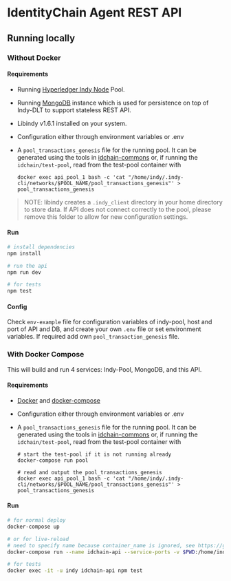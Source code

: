 # IdentityChain Agent REST API

## Running locally

### Without Docker

#### Requirements

-   Running [Hyperledger Indy Node] Pool.

-   Running [MongoDB] instance which is used for persistence on top of Indy-DLT to support stateless REST API.

-   Libindy v1.6.1 installed on your system.

-   Configuration either through environment variables or .env

-   A `pool_transactions_genesis` file for the running pool. It can be generated using the tools in [idchain-commons] or, if running the `idchain/test-pool`, read from the test-pool container with
    ```
    docker exec api_pool_1 bash -c 'cat "/home/indy/.indy-cli/networks/$POOL_NAME/pool_transactions_genesis"' > pool_transactions_genesis
    ```

> NOTE: libindy creates a `.indy_client` directory in your home directory
> to store data. If API does not connect correctly to the pool, please
> remove this folder to allow for new configuration settings.

#### Run

```bash
# install dependencies
npm install

# run the api
npm run dev

# for tests
npm test
```

#### Config

Check `env-example` file for configuration variables of indy-pool, host and port of API
and DB, and create your own `.env` file or set environment variables.
If required add own `pool_transaction_genesis` file.

### With Docker Compose

This will build and run 4 services: Indy-Pool, MongoDB, and this API.

#### Requirements

-   [Docker] and [docker-compose]

-   Configuration either through environment variables or .env

-   A `pool_transactions_genesis` file for the running pool. It can be generated using the tools in [idchain-commons] or, if running the `idchain/test-pool`, read from the test-pool container with

    ```
    # start the test-pool if it is not running already
    docker-compose run pool

    # read and output the pool_transactions_genesis
    docker exec api_pool_1 bash -c 'cat "/home/indy/.indy-cli/networks/$POOL_NAME/pool_transactions_genesis"' > pool_transactions_genesis
    ```

#### Run

```bash
# for normal deploy
docker-compose up

# or for live-reload
# need to specify name because container_name is ignored, see https://github.com/docker/compose/issues/2061
docker-compose run --name idchain-api --service-ports -v $PWD:/home/indy/app api npm run dev

# for tests
docker exec -it -u indy idchain-api npm test
```

[hyperledger indy node]: https://github.com/hyperledger/indy-node
[mongodb]: https://www.mongodb.com/
[idchain-commons]: https://git.snet.tu-berlin.de/blockchain/identitychain/commons
[docker]: https://docker.com
[docker-compose]: https://docker.com/compose

